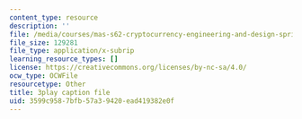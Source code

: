 ```yaml
---
content_type: resource
description: ''
file: /media/courses/mas-s62-cryptocurrency-engineering-and-design-spring-2018/3599c9587bfb57a39420ead419382e0f_wXWbdiOBW5w.vtt
file_size: 129281
file_type: application/x-subrip
learning_resource_types: []
license: https://creativecommons.org/licenses/by-nc-sa/4.0/
ocw_type: OCWFile
resourcetype: Other
title: 3play caption file
uid: 3599c958-7bfb-57a3-9420-ead419382e0f
---
```

